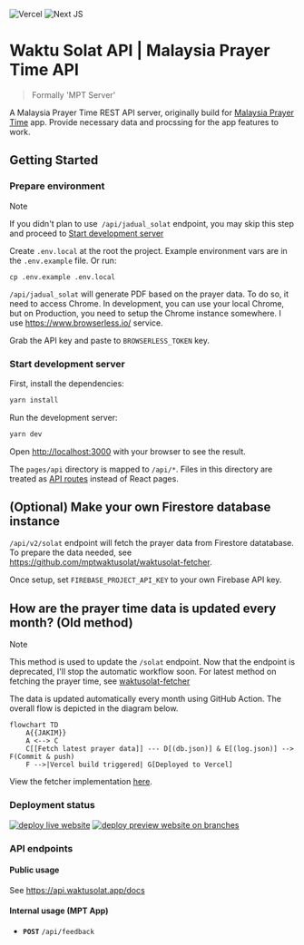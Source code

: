 ![Vercel](https://img.shields.io/badge/vercel-%23000000.svg?style=for-the-badge&logo=vercel&logoColor=white)
![Next JS](https://img.shields.io/badge/Next-black?style=for-the-badge&logo=next.js&logoColor=white)

# Waktu Solat API | Malaysia Prayer Time API

> Formally 'MPT Server'

A Malaysia Prayer Time REST API server, originally build for [Malaysia Prayer Time](https://github.com/mptwaktusolat/app_waktu_solat_malaysia) app. Provide necessary data and procssing for the app features to work.

## Getting Started

### Prepare environment

> [!NOTE]
> If you didn't plan to use` /api/jadual_solat` endpoint, you may skip this step and proceed to [Start development server](#start-development-server)

Create `.env.local` at the root the project. Example environment vars are in the `.env.example` file. Or run:

```
cp .env.example .env.local
```

`/api/jadual_solat` will generate PDF based on the prayer data. To do so, it need to access Chrome. In development, you can use your local Chrome, but on Production, you need to setup the Chrome instance somewhere. I use https://www.browserless.io/ service.

Grab the API key and paste to `BROWSERLESS_TOKEN` key.

### Start development server


First, install the dependencies:

```bash
yarn install
```

Run the development server:

```bash
yarn dev
```

Open [http://localhost:3000](http://localhost:3000) with your browser to see the result.

The `pages/api` directory is mapped to `/api/*`. Files in this directory are treated as [API routes](https://nextjs.org/docs/api-routes/introduction) instead of React pages.

## (Optional) Make your own Firestore database instance

`/api/v2/solat` endpoint will fetch the prayer data from Firestore datatabase. To prepare the data needed, see https://github.com/mptwaktusolat/waktusolat-fetcher.


Once setup, set `FIREBASE_PROJECT_API_KEY` to your own Firebase API key.


## How are the prayer time data is updated every month? (Old method)

> [!NOTE]
> This method is used to update the `/solat` endpoint. Now that the endpoint is deprecated, I'll stop the automatic workflow soon. For latest method on fetching the prayer time, see [waktusolat-fetcher](https://github.com/mptwaktusolat/waktusolat-fetcher)


The data is updated automatically every month using GitHub Action. The overall flow is depicted in the diagram below.

```mermaid
flowchart TD
    A{{JAKIM}}
    A <--> C
    C[[Fetch latest prayer data]] --- D[(db.json)] & E[(log.json)] --> F(Commit & push)
    F -->|Vercel build triggered| G[Deployed to Vercel]
```

View the fetcher implementation [here](./fetcher).

### Deployment status

[![deploy live website](https://github.com/mptwaktusolat/mpt-server/actions/workflows/vercel-prod.yml/badge.svg)](https://github.com/mptwaktusolat/mpt-server/actions/workflows/vercel-prod.yml)
[![deploy preview website on branches](https://github.com/mptwaktusolat/mpt-server/actions/workflows/vercel-preview.yml/badge.svg)](https://github.com/mptwaktusolat/mpt-server/actions/workflows/vercel-preview.yml)

### API endpoints

#### Public usage

See https://api.waktusolat.app/docs

#### Internal usage (MPT App)
* **`POST`** `/api/feedback`